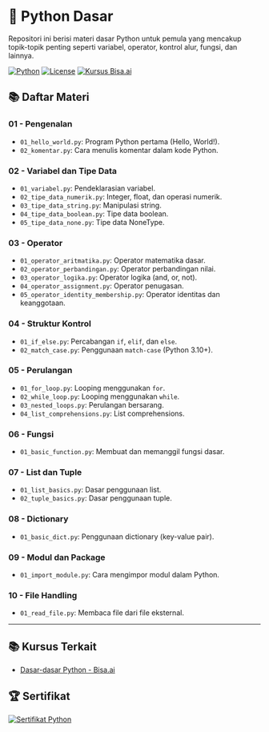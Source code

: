 # 🐍 Python Dasar

Repositori ini berisi materi dasar Python untuk pemula yang mencakup topik-topik penting seperti variabel, operator, kontrol alur, fungsi, dan lainnya.

[![Python](https://img.shields.io/badge/Made%20with-Python-blue?logo=python)](https://www.python.org/)
[![License](https://img.shields.io/badge/license-MIT-green.svg)](LICENSE)
[![Kursus Bisa.ai](https://img.shields.io/badge/Kursus-Bisa.ai-blueviolet)](https://bisa.ai/my_course/detail/1/128335)


## 📚 Daftar Materi

### 01 - Pengenalan
- `01_hello_world.py`: Program Python pertama (Hello, World!).
- `02_komentar.py`: Cara menulis komentar dalam kode Python.

### 02 - Variabel dan Tipe Data
- `01_variabel.py`: Pendeklarasian variabel.
- `02_tipe_data_numerik.py`: Integer, float, dan operasi numerik.
- `03_tipe_data_string.py`: Manipulasi string.
- `04_tipe_data_boolean.py`: Tipe data boolean.
- `05_tipe_data_none.py`: Tipe data NoneType.

### 03 - Operator
- `01_operator_aritmatika.py`: Operator matematika dasar.
- `02_operator_perbandingan.py`: Operator perbandingan nilai.
- `03_operator_logika.py`: Operator logika (and, or, not).
- `04_operator_assignment.py`: Operator penugasan.
- `05_operator_identity_membership.py`: Operator identitas dan keanggotaan.

### 04 - Struktur Kontrol
- `01_if_else.py`: Percabangan `if`, `elif`, dan `else`.
- `02_match_case.py`: Penggunaan `match-case` (Python 3.10+).

### 05 - Perulangan
- `01_for_loop.py`: Looping menggunakan `for`.
- `02_while_loop.py`: Looping menggunakan `while`.
- `03_nested_loops.py`: Perulangan bersarang.
- `04_list_comprehensions.py`: List comprehensions.

### 06 - Fungsi
- `01_basic_function.py`: Membuat dan memanggil fungsi dasar.

### 07 - List dan Tuple
- `01_list_basics.py`: Dasar penggunaan list.
- `02_tuple_basics.py`: Dasar penggunaan tuple.

### 08 - Dictionary
- `01_basic_dict.py`: Penggunaan dictionary (key-value pair).

### 09 - Modul dan Package
- `01_import_module.py`: Cara mengimpor modul dalam Python.

### 10 - File Handling
- `01_read_file.py`: Membaca file dari file eksternal.

---

## 📚 Kursus Terkait

- [Dasar-dasar Python - Bisa.ai](https://bisa.ai/my_course/detail/1/128335)

## 🏆 Sertifikat

[![Sertifikat Python](Python.png)](Python.png)




